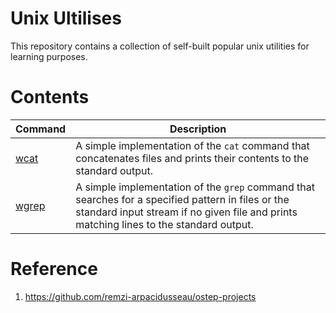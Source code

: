 # Unix Ultilises

This repository contains a collection of self-built popular unix utilities for learning purposes.

# Contents

| Command | Description |
| ------- | ----------- |
| [wcat](wcat) | A simple implementation of the `cat` command that concatenates files and prints their contents to the standard output. |
| [wgrep](wgrep) | A simple implementation of the `grep` command that searches for a specified pattern in files or the standard input stream if no given file and prints matching lines to the standard output. |

# Reference

1. https://github.com/remzi-arpacidusseau/ostep-projects
